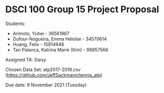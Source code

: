 # DSCI 100 Group 15 Project Proposal
Students:

- Arimoto, Yuhei - 36561967
- Dufour-Nogueira, Emma Héloïse - 34570614
- Huang, Felix - 15914948
- Tan Palanca, Katrina Marie (Kim) - 98857568

Assigned TA: Daisy

Chosen Data Set: atp2017-2019.csv (https://github.com/JeffSackmann/tennis_atp)

Due date: 9 November 2021 (Tuesday)
